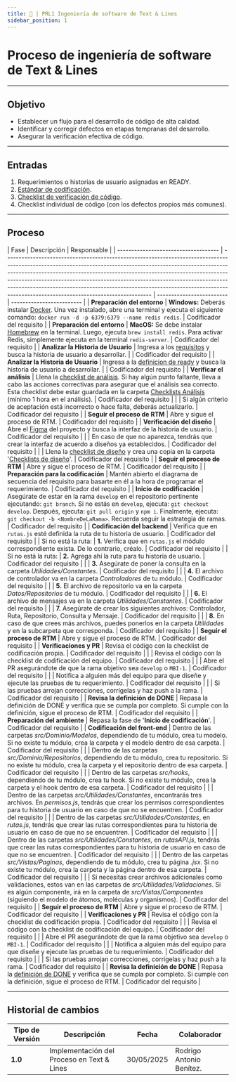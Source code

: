 ```yaml
---
title: 🌻 | PRL1 Ingeniería de software de Text & Lines
sidebar_position: 1
---
```


# Proceso de ingeniería de software de Text & Lines

---

## Objetivo

- Establecer un flujo para el desarrollo de código de alta calidad.
- Identificar y corregir defectos en etapas tempranas del desarrollo.
- Asegurar la verificación efectiva de código.

---

## Entradas

1. Requerimientos o historias de usuario asignadas en READY.
2. [Estándar de codificación](/docs/standards/general).
3. [Checklist de verificación de código](https://docs.google.com/document/d/1ItP965B7cFppIUX3RPXg_ZuUiYZzSuGs1b5bMw2-ZpQ/edit?tab=t.0#heading=h.fhau7kjl46pa).
4. Checklist individual de código (con los defectos propios más comunes).

---

## Proceso

| Fase                                 | Descripción                                                                                                                                                                                                                                                                                                                                                                                                                                                | Responsable               |
| ------------------------------------ | ---------------------------------------------------------------------------------------------------------------------------------------------------------------------------------------------------------------------------------------------------------------------------------------------------------------------------------------------------------------------------------------------------------------------------------------------------------- | ------------------------- | ------------------------- |
| **Preparación del entorno**          | **Windows:** Deberás instalar [Docker](https://docs.docker.com/desktop/setup/install/windows-install/). Una vez instalado, abre una terminal y ejecuta el siguiente comando: `docker run -d -p 6379:6379 --name redis redis`.                                                                                                                                                                                                                              | Codificador del requisito |
| **Preparación del entorno**          | **MacOS:** Se debe instalar [Homebrew](https://brew.sh/es/) en la terminal. Luego, ejecuta `brew install redis`. Para activar Redis, simplemente ejecuta en la terminal `redis-server`.                                                                                                                                                                                                                                                                    | Codificador del requisito |
| **Analizar la Historia de Usuario**  | Ingresa a los [requisitos](../requisitos/requisitos.md) y busca la historia de usuario a desarrollar.                                                                                                                                                                                                                                                                                                                                                      |                           | Codificador del requisito |
| **Analizar la Historia de Usuario**  | Ingresa a la [definicion de ready](../definicion-de-ready.md) y busca la historia de usuario a desarrollar.                                                                                                                                                                                                                                                                                                                                                |                           | Codificador del requisito |
| **Verificar el análisis**            | Llena la [checklist de análisis](https://docs.google.com/document/d/1dFEBxS_WGWtgCAAW1Sp57Vlgj06-X-od6HbNy2XnZKk/edit?tab=t.0#heading=h.fhau7kjl46pa). Si hay algún punto faltante, lleva a cabo las acciones correctivas para asegurar que el análisis sea correcto. Esta checklist debe estar guardada en la carpeta [Checklists Análisis](https://drive.google.com/drive/u/0/folders/1thZaqBgwVYFT18gsUWkLYKanqewq9svk) (mínimo 1 hora en el análisis). | Codificador del requisito |
|                                      | Si algún criterio de aceptación está incorrecto o hace falta, deberás actualizarlo.                                                                                                                                                                                                                                                                                                                                                                        | Codificador del requisito |
| **Seguir el proceso de RTM**         | Abre y sigue el proceso de RTM.                                                                                                                                                                                                                                                                                                                                                                                                                            | Codificador del requisito |
| **Verificación del diseño**          | Abre el [Figma](https://www.figma.com/design/Mxut7xu6u7bxGbO68K6SQ0/INTERFAZ-ALTERTEX?node-id=8604-22210) del proyecto y busca la interfaz de la historia de usuario.                                                                                                                                                                                                                                                                                      | Codificador del requisito |
|                                      | En caso de que no aparezca, tendrás que crear la interfaz de acuerdo a diseños ya establecidos.                                                                                                                                                                                                                                                                                                                                                            | Codificador del requisito |
|                                      | Llena la [checklist de diseño](https://docs.google.com/document/d/17iPu9h6KR80SHw6kBhKG3mf926_mbkIipx1Aq1sfD2A/edit?tab=t.0#heading=h.fhau7kjl46pa) y crea una copia en la carpeta '[Checklists de diseño](https://drive.google.com/drive/u/0/folders/1uduN0NYzCIfzMYbt8xmpNAEWDvPGVjQd)'.                                                                                                                                                                 | Codificador del requisito |
| **Seguir el proceso de RTM**         | Abre y sigue el proceso de RTM.                                                                                                                                                                                                                                                                                                                                                                                                                            | Codificador del requisito |
| **Preparación para la codificación** | Mantén abierto el diagrama de secuencia del requisito para basarte en él a la hora de programar el requerimiento.                                                                                                                                                                                                                                                                                                                                          | Codificador del requisito |
| **Inicio de codificación**           | Asegúrate de estar en la rama `develop` en el repositorio pertinente ejecutando: `git branch`. Si no estás en `develop`, ejecuta: `git checkout develop`. Después, ejecuta: `git pull origin` y `npm i`. Finalmente, ejecuta: `git checkout -b <NombreDeLaRama>`. Recuerda seguir la estrategia de ramas.                                                                                                                                                  | Codificador del requisito |
| **Codificación del backend**         | Verifica que en `rutas.js` esté definida la ruta de tu historia de usuario.                                                                                                                                                                                                                                                                                                                                                                                | Codificador del requisito |
| Si no está la ruta:                  | **1.** Verifica que en `rutas.js` el módulo correspondiente exista. De lo contrario, créalo.                                                                                                                                                                                                                                                                                                                                                               | Codificador del requisito |
| Si no está la ruta:                  | **2.** Agrega ahí la ruta para tu historia de usuario.                                                                                                                                                                                                                                                                                                                                                                                                     | Codificador del requisito |
|                                      | **3.** Asegúrate de poner la consulta en la carpeta _Utilidades/Constantes_.                                                                                                                                                                                                                                                                                                                                                                               | Codificador del requisito |
|                                      | **4.** El archivo de controlador va en la carpeta _Controladores_ de tu módulo.                                                                                                                                                                                                                                                                                                                                                                            | Codificador del requisito |
|                                      | **5.** El archivo de repositorio va en la carpeta _Datos/Repositorios_ de tu módulo.                                                                                                                                                                                                                                                                                                                                                                       | Codificador del requisito |
|                                      | **6.** El archivo de mensajes va en la carpeta _Utilidades/Constantes_.                                                                                                                                                                                                                                                                                                                                                                                    | Codificador del requisito |
|                                      | **7.** Asegúrate de crear los siguientes archivos: Controlador, Ruta, Repositorio, Consulta y Mensaje.                                                                                                                                                                                                                                                                                                                                                     | Codificador del requisito |
|                                      | **8.** En caso de que crees más archivos, puedes ponerlos en la carpeta _Utilidades_ y en la subcarpeta que corresponda.                                                                                                                                                                                                                                                                                                                                   | Codificador del requisito |
| **Seguir el proceso de RTM**         | Abre y sigue el proceso de RTM.                                                                                                                                                                                                                                                                                                                                                                                                                            | Codificador del requisito |
| **Verificaciones y PR**              | Revisa el código con la checklist de codificación propia.                                                                                                                                                                                                                                                                                                                                                                                                  | Codificador del requisito |
|                                      | Revisa el código con la checklist de codificación del equipo.                                                                                                                                                                                                                                                                                                                                                                                              | Codificador del requisito |
|                                      | Abre el PR asegurándote de que la rama objetivo sea `develop` o `MBI-1`.                                                                                                                                                                                                                                                                                                                                                                                   | Codificador del requisito |
|                                      | Notifica a alguien más del equipo para que diseñe y ejecute las pruebas de tu requerimiento.                                                                                                                                                                                                                                                                                                                                                               | Codificador del requisito |
|                                      | Si las pruebas arrojan correcciones, corrígelas y haz push a la rama.                                                                                                                                                                                                                                                                                                                                                                                      | Codificador del requisito |
| **Revisa la definición de DONE**     | Repasa la definición de DONE y verifica que se cumpla por completo. Si cumple con la definición, sigue el proceso de RTM.                                                                                                                                                                                                                                                                                                                                  | Codificador del requisito |
| **Preparación del ambiente**         | Repasa la fase de '**Inicio de codificación**'.                                                                                                                                                                                                                                                                                                                                                                                                            | Codificador del requisito |
| **Codificación del front-end**       | Dentro de las carpetas _src/Dominio/Modelos_, dependiendo de tu módulo, crea tu modelo. Si no existe tu módulo, crea la carpeta y el modelo dentro de esa carpeta.                                                                                                                                                                                                                                                                                         | Codificador del requisito |
|                                      | Dentro de las carpetas _src/Dominio/Repositorios_, dependiendo de tu módulo, crea tu repositorio. Si no existe tu módulo, crea la carpeta y el repositorio dentro de esa carpeta.                                                                                                                                                                                                                                                                          | Codificador del requisito |
|                                      | Dentro de las carpetas _src/hooks_, dependiendo de tu módulo, crea tu hook. Si no existe tu módulo, crea la carpeta y el hook dentro de esa carpeta.                                                                                                                                                                                                                                                                                                       | Codificador del requisito |
|                                      | Dentro de las carpetas _src/Utilidades/Constantes_, encontrarás tres archivos. En _permisos.js_, tendrás que crear los permisos correspondientes para tu historia de usuario en caso de que no se encuentren.                                                                                                                                                                                                                                              | Codificador del requisito |
|                                      | Dentro de las carpetas _src/Utilidades/Constantes_, en _rutas.js_, tendrás que crear las rutas correspondientes para tu historia de usuario en caso de que no se encuentren.                                                                                                                                                                                                                                                                               | Codificador del requisito |
|                                      | Dentro de las carpetas _src/Utilidades/Constantes_, en _rutasAPI.js_, tendrás que crear las rutas correspondientes para tu historia de usuario en caso de que no se encuentren.                                                                                                                                                                                                                                                                            | Codificador del requisito |
|                                      | Dentro de las carpetas _src/Vistas/Paginas_, dependiendo de tu módulo, crea tu página _.jsx_. Si no existe tu módulo, crea la carpeta y la página dentro de esa carpeta.                                                                                                                                                                                                                                                                                   | Codificador del requisito |
|                                      | Si necesitas crear archivos adicionales como validaciones, estos van en las carpetas de _src/Utilidades/Validaciones_. Si es algún componente, irá en la carpeta de _src/Vistas/Componentes_ (siguiendo el modelo de átomos, moléculas y organismos).                                                                                                                                                                                                      | Codificador del requisito |
| **Seguir el proceso de RTM**         | Abre y sigue el proceso de RTM.                                                                                                                                                                                                                                                                                                                                                                                                                            | Codificador del requisito |
| **Verificaciones y PR**              | Revisa el código con la checklist de codificación propia.                                                                                                                                                                                                                                                                                                                                                                                                  | Codificador del requisito |
|                                      | Revisa el código con la checklist de codificación del equipo.                                                                                                                                                                                                                                                                                                                                                                                              | Codificador del requisito |
|                                      | Abre el PR asegurándote de que la rama objetivo sea `develop` o `MBI-1`.                                                                                                                                                                                                                                                                                                                                                                                   | Codificador del requisito |
|                                      | Notifica a alguien más del equipo para que diseñe y ejecute las pruebas de tu requerimiento.                                                                                                                                                                                                                                                                                                                                                               | Codificador del requisito |
|                                      | Si las pruebas arrojan correcciones, corrígelas y haz push a la rama.                                                                                                                                                                                                                                                                                                                                                                                      | Codificador del requisito |
| **Revisa la definición de DONE**     | Repasa la [definición de DONE](../definicion-de-done.md) y verifica que se cumpla por completo. Si cumple con la definición, sigue el proceso de RTM.                                                                                                                                                                                                                                                                                                      | Codificador del requisito |

---

## Historial de cambios

| **Tipo de Versión** | **Descripción**                            | **Fecha**  | **Colaborador**          |
| ------------------- | ------------------------------------------ | ---------- | ------------------------ |
| **1.0**             | Implementación del Proceso en Text & Lines | 30/05/2025 | Rodrigo Antonio Benítez. |
